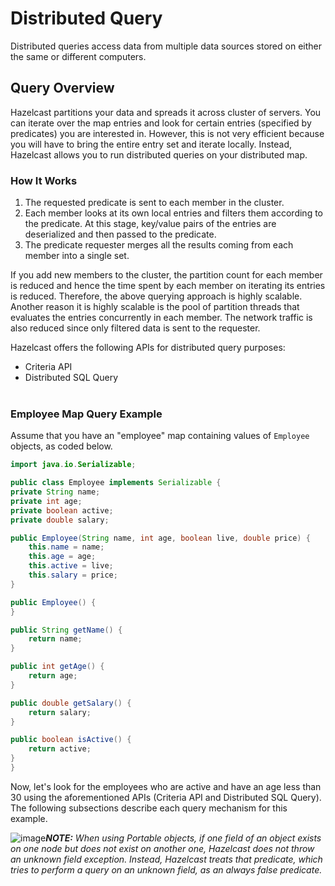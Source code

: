 

# Distributed Query

Distributed queries access data from multiple data sources stored on either the same or different computers.

## Query Overview


Hazelcast partitions your data and spreads it across cluster of servers. You can iterate over the map entries and look for certain entries (specified by predicates) you are interested in. However, this is not very efficient because you will have to bring the entire entry set and iterate locally. Instead, Hazelcast allows you to run distributed queries on your distributed map.


### How It Works

1.	The requested predicate is sent to each member in the cluster.
2.	Each member looks at its own local entries and filters them according to the predicate. At this stage, key/value pairs of the entries are deserialized and then passed to the predicate.
3.	The predicate requester merges all the results coming from each member into a single set.

If you add new members to the cluster, the partition count for each member is reduced and hence the time spent by each member on iterating its entries is reduced. Therefore, the above querying approach is highly scalable. Another reason it is highly scalable is the pool of partition threads that evaluates the entries concurrently in each member. The network traffic is also reduced since only filtered data is sent to the requester.

Hazelcast offers the following APIs for distributed query purposes:

- Criteria API
- Distributed SQL Query
<br></br>


### Employee Map Query Example

Assume that you have an "employee" map containing values of `Employee` objects, as coded below.

```java
import java.io.Serializable;

public class Employee implements Serializable {
private String name;
private int age;
private boolean active;
private double salary;

public Employee(String name, int age, boolean live, double price) {
    this.name = name;
    this.age = age;
    this.active = live;
    this.salary = price;
}

public Employee() {
}

public String getName() {
    return name;
}

public int getAge() {
    return age;
}

public double getSalary() {
    return salary;
}

public boolean isActive() {
    return active;
}
}
```

Now, let's look for the employees who are active and have an age less than 30 using the aforementioned APIs (Criteria API and Distributed SQL Query). The following subsections describe each query mechanism for this example.

![image](images/NoteSmall.jpg)***NOTE:*** *When using Portable objects, if one field of an object exists on one node but does not exist on another one, Hazelcast does not throw an unknown field exception.
Instead, Hazelcast treats that predicate, which tries to perform a query on an unknown field, as an always false predicate.*


